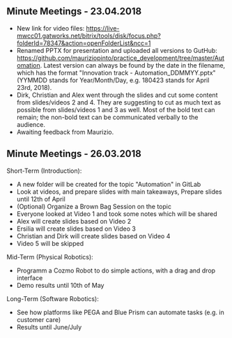 ## Minute Meetings - 23.04.2018
- New link for video files: https://live-mwcc01.gatworks.net/bitrix/tools/disk/focus.php?folderId=78347&action=openFolderList&ncc=1
- Renamed PPTX for presentation and uploaded all versions to GutHub: https://github.com/mauriziopinto/practice_development/tree/master/Automation. Latest version can always be found by the date in the filename, which has the format "Innovation track - Automation_DDMMYY.pptx" (YYMMDD stands for Year/Month/Day, e.g. 180423 stands for April 23rd, 2018).
- Dirk, Christian and Alex went through the slides and cut some content from slides/videos 2 and 4. They are suggesting to cut as much text as possible from slides/videos 1 and 3 as well. Most of the bold text can remain; the non-bold text can be communicated verbally to the audience.
- Awaiting feedback from Maurizio.


## Minute Meetings - 26.03.2018
Short-Term (Introduction):
- A new folder will be created for the topic "Automation" in GitLab
- Look at videos, and prepare slides with main takeaways, Prepare slides until 12th of April
- (Optional) Organize a Brown Bag Session on the topic
- Everyone looked at Video 1 and took some notes which will be shared
- Alex will create slides based on Video 2
- Ersilia will create slides based on Video 3
- Christian and Dirk will create slides based on Video 4
- Video 5 will be skipped

Mid-Term (Physical Robotics):
- Programm a Cozmo Robot to do simple actions, with a drag and drop interface
- Demo results until 10th of May

Long-Term (Software Robotics):
- See how platforms like PEGA and Blue Prism can automate tasks (e.g. in customer care)
- Results until June/July
